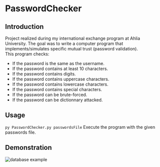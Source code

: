 # PasswordChecker
## Introduction
Project realized during my international exchange program at Ahlia University. The goal was to write a computer program that implements/simulates specific mutual trust (password validation).  
This program checks:  
- If the password is the same as the username.
- If the password contains at least 10 characters.
- If the password contains digits.
- If the password contains uppercase characters.
- If the password contains lowercase characters.
- If the password contains special characters.  
- If the password can be brute-forced.
- If the password can be dictionnary attacked.

## Usage
`py PasswordChecker.py passwordsFile` Execute the program with the given passwords file.

## Demonstration
![database example](https://raw.githubusercontent.com/aveldocquin/PasswordChecker/master/docs/images/demonstration.gif)
